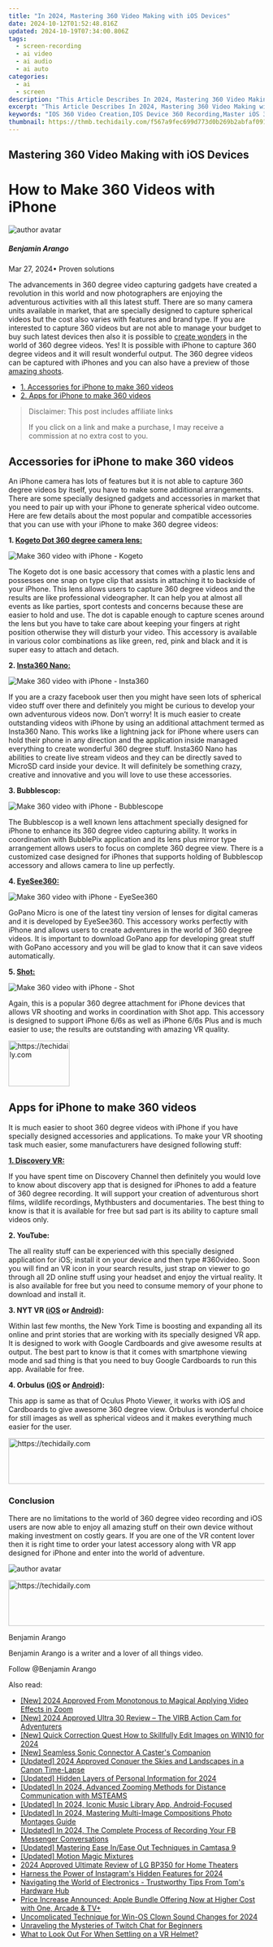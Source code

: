 ```yaml
---
title: "In 2024, Mastering 360 Video Making with iOS Devices"
date: 2024-10-12T01:52:48.816Z
updated: 2024-10-19T07:34:00.806Z
tags: 
  - screen-recording
  - ai video
  - ai audio
  - ai auto
categories: 
  - ai
  - screen
description: "This Article Describes In 2024, Mastering 360 Video Making with iOS Devices"
excerpt: "This Article Describes In 2024, Mastering 360 Video Making with iOS Devices"
keywords: "IOS 360 Video Creation,IOS Device 360 Recording,Master iOS 360 Videos,IPadronies 360 Making,IOS 360 Capture Tech,Pro iOS 360 Media,IOS 360 Filming Guide"
thumbnail: https://thmb.techidaily.com/f567a9fec699d773d0b269b2abfaf091f129a875a6f111520a97150e50266041.jpg
---
```


## Mastering 360 Video Making with iOS Devices

# How to Make 360 Videos with iPhone

![author avatar](https://images.wondershare.com/filmora/article-images/benjamin-arango-author.jpg)

##### Benjamin Arango

 Mar 27, 2024• Proven solutions

The advancements in 360 degree video capturing gadgets have created a revolution in this world and now photographers are enjoying the adventurous activities with all this latest stuff. There are so many camera units available in market, that are specially designed to capture spherical videos but the cost also varies with features and brand type. If you are interested to capture 360 videos but are not able to manage your budget to buy such latest devices then also it is possible to [create wonders](https://tools.techidaily.com/wondershare/filmora/download/) in the world of 360 degree videos. Yes! It is possible with iPhone to capture 360 degree videos and it will result wonderful output. The 360 degree videos can be captured with iPhones and you can also have a preview of those [amazing shoots](https://tools.techidaily.com/wondershare/filmora/download/).

* [1\. Accessories for iPhone to make 360 videos](#part1)
* [2\. Apps for iPhone to make 360 videos](#part2)

>  Disclaimer: This post includes affiliate links
>
>  If you click on a link and make a purchase, I may receive a commission at no extra cost to you.
>

## Accessories for iPhone to make 360 videos

An iPhone camera has lots of features but it is not able to capture 360 degree videos by itself, you have to make some additional arrangements. There are some specially designed gadgets and accessories in market that you need to pair up with your iPhone to generate spherical video outcome. Here are few details about the most popular and compatible accessories that you can use with your iPhone to make 360 degree videos:

 **1\. [Kogeto Dot 360 degree camera lens:](https://www.amazon.com/gp/product/B005NFIOK0/ref=as%5Fli%5Ftl?ie=UTF8&tag=vs-flora-20&camp=1789&creative=9325&linkCode=as2&creativeASIN=B005NFIOK0&linkId=98c0acb1ce018c0bb13cc86974de79f7)**

![Make 360 video with iPhone - Kogeto](https://images.wondershare.com/filmora/article-images/make-360-video-with-iphone-kogeto-dot-6.jpg)

The Kogeto dot is one basic accessory that comes with a plastic lens and possesses one snap on type clip that assists in attaching it to backside of your iPhone. This lens allows users to capture 360 degree videos and the results are like professional videographer. It can help you at almost all events as like parties, sport contests and concerns because these are easier to hold and use. The dot is capable enough to capture scenes around the lens but you have to take care about keeping your fingers at right position otherwise they will disturb your video. This accessory is available in various color combinations as like green, red, pink and black and it is super easy to attach and detach.

 **2\. [Insta360 Nano:](https://www.insta360.com/)**

![Make 360 video with iPhone - Insta360](https://images.wondershare.com/filmora/article-images/make-360-video-with-iphone-360-insta.jpg)

If you are a crazy facebook user then you might have seen lots of spherical video stuff over there and definitely you might be curious to develop your own adventurous videos now. Don’t worry! It is much easier to create outstanding videos with iPhone by using an additional attachment termed as Insta360 Nano. This works like a lightning jack for iPhone where users can hold their phone in any direction and the application inside managed everything to create wonderful 360 degree stuff. Insta360 Nano has abilities to create live stream videos and they can be directly saved to MicroSD card inside your device. It will definitely be something crazy, creative and innovative and you will love to use these accessories.

 **3\. Bubblescop:**

![Make 360 video with iPhone - Bubblescope](https://images.wondershare.com/filmora/article-images/make-360-video-with-iphone-bubblescope.jpg)

The Bubblescop is a well known lens attachment specially designed for iPhone to enhance its 360 degree video capturing ability. It works in coordination with BubblePix application and its lens plus mirror type arrangement allows users to focus on complete 360 degree view. There is a customized case designed for iPhones that supports holding of Bubblescop accessory and allows camera to line up perfectly.

 **4\. [EyeSee360:](http://store.gopano.com/)**

![Make 360 video with iPhone - EyeSee360](https://images.wondershare.com/filmora/article-images/make-360-video-with-iphone-360-eyesee360.jpg)

GoPano Micro is one of the latest tiny version of lenses for digital cameras and it is developed by EyeSee360\. This accessory works perfectly with iPhone and allows users to create adventures in the world of 360 degree videos. It is important to download GoPano app for developing great stuff with GoPano accessory and you will be glad to know that it can save videos automatically.

 **5\. [Shot:](https://www.kickstarter.com/projects/shot/shot-turn-your-iphone-into-a-virtual-reality-camer)**

![Make 360 video with iPhone - Shot](https://images.wondershare.com/filmora/article-images/make-360-video-with-iphone-shot.jpg)

Again, this is a popular 360 degree attachment for iPhone devices that allows VR shooting and works in coordination with Shot app. This accessory is designed to support iPhone 6/6s as well as iPhone 6/6s Plus and is much easier to use; the results are outstanding with amazing VR quality.

<!-- affiliate ads begin -->
<a href="https://aligracehair.sjv.io/c/5597632/2135393/19272" target="_top" id="2135393">
  <img src="//a.impactradius-go.com/display-ad/19272-2135393" border="0" alt="https://techidaily.com" width="120" height="90"/>
</a>
<img height="0" width="0" src="https://aligracehair.sjv.io/i/5597632/2135393/19272" style="position:absolute;visibility:hidden;" border="0" />
<!-- affiliate ads end -->

## Apps for iPhone to make 360 videos

It is much easier to shoot 360 degree videos with iPhone if you have specially designed accessories and applications. To make your VR shooting task much easier, some manufacturers have designed following stuff:

**[1\. Discovery VR:](http://www.discoveryvr.com)**

If you have spent time on Discovery Channel then definitely you would love to know about discovery app that is designed for iPhones to add a feature of 360 degree recording. It will support your creation of adventurous short films, wildlife recordings, Mythbusters and documentaries. The best thing to know is that it is available for free but sad part is its ability to capture small videos only.

 **2\. YouTube:**

The all reality stuff can be experienced with this specially designed application for iOS; install it on your device and then type #360video. Soon you will find an VR icon in your search results, just strap on viewer to go through all 2D online stuff using your headset and enjoy the virtual reality. It is also available for free but you need to consume memory of your phone to download and install it.

 **3\. NYT VR ([iOS](https://itunes.apple.com/cn/app/nyt-vr-virtual-reality-stories/id1028562337) or [Android](https://play.google.com/store/apps/details?id=com.im360nytvr&hl)):**

Within last few months, the New York Time is boosting and expanding all its online and print stories that are working with its specially designed VR app. It is designed to work with Google Cardboards and give awesome results at output. The best part to know is that it comes with smartphone viewing mode and sad thing is that you need to buy Google Cardboards to run this app. Available for free.

 **4\. Orbulus ([iOS](https://itunes.apple.com/us/app/vr-mojo-orbulus-special-edition/id998882503) or [Android](https://play.google.com/store/apps/details?id=com.VRCraftworks.Orbulus&hl)):**

This app is same as that of Oculus Photo Viewer, it works with iOS and Cardboards to give awesome 360 degree view. Orbulus is wonderful choice for still images as well as spherical videos and it makes everything much easier for the user.

<!-- affiliate ads begin -->
<a href="https://appsumo.8odi.net/c/5597632/2094415/7443" target="_top" id="2094415">
  <img src="//a.impactradius-go.com/display-ad/7443-2094415" border="0" alt="https://techidaily.com" width="728" height="90"/>
</a>
<img height="0" width="0" src="https://appsumo.8odi.net/i/5597632/2094415/7443" style="position:absolute;visibility:hidden;" border="0" />
<!-- affiliate ads end -->

### Conclusion

There are no limitations to the world of 360 degree video recording and iOS users are now able to enjoy all amazing stuff on their own device without making investment on costly gears. If you are one of the VR content lover then it is right time to order your latest accessory along with VR app designed for iPhone and enter into the world of adventure.

![author avatar](https://images.wondershare.com/filmora/article-images/benjamin-arango-author.jpg)

<!-- affiliate ads begin -->
<a href="https://appsumo.8odi.net/c/5597632/2151888/7443" target="_top" id="2151888">
  <img src="//a.impactradius-go.com/display-ad/7443-2151888" border="0" alt="https://techidaily.com" width="600" height="90"/>
</a>
<img height="0" width="0" src="https://appsumo.8odi.net/i/5597632/2151888/7443" style="position:absolute;visibility:hidden;" border="0" />
<!-- affiliate ads end -->

Benjamin Arango

Benjamin Arango is a writer and a lover of all things video.

Follow @Benjamin Arango


<ins class="adsbygoogle"
     style="display:block"
     data-ad-format="autorelaxed"
     data-ad-client="ca-pub-7571918770474297"
     data-ad-slot="1223367746"></ins>



<ins class="adsbygoogle"
     style="display:block"
     data-ad-client="ca-pub-7571918770474297"
     data-ad-slot="8358498916"
     data-ad-format="auto"
     data-full-width-responsive="true"></ins>


<span class="atpl-alsoreadstyle">Also read:</span>
<div><ul>
<li><a href="https://fox-hovers.techidaily.com/new-2024-approved-from-monotonous-to-magical-applying-video-effects-in-zoom/"><u>[New] 2024 Approved From Monotonous to Magical Applying Video Effects in Zoom</u></a></li>
<li><a href="https://fox-hovers.techidaily.com/new-2024-approved-ultra-30-review-the-virb-action-cam-for-adventurers/"><u>[New] 2024 Approved Ultra 30 Review – The VIRB Action Cam for Adventurers</u></a></li>
<li><a href="https://fox-hovers.techidaily.com/new-quick-correction-quest-how-to-skillfully-edit-images-on-win10-for-2024/"><u>[New] Quick Correction Quest How to Skillfully Edit Images on WIN10 for 2024</u></a></li>
<li><a href="https://fox-hovers.techidaily.com/new-seamless-sonic-connector-a-casters-companion/"><u>[New] Seamless Sonic Connector A Caster's Companion</u></a></li>
<li><a href="https://fox-hovers.techidaily.com/updated-2024-approved-conquer-the-skies-and-landscapes-in-a-canon-time-lapse/"><u>[Updated] 2024 Approved Conquer the Skies and Landscapes in a Canon Time-Lapse</u></a></li>
<li><a href="https://screen-activity-recording.techidaily.com/updated-hidden-layers-of-personal-information-for-2024/"><u>[Updated] Hidden Layers of Personal Information for 2024</u></a></li>
<li><a href="https://fox-hovers.techidaily.com/updated-in-2024-advanced-zooming-methods-for-distance-communication-with-msteams/"><u>[Updated] In 2024, Advanced Zooming Methods for Distance Communication with MSTEAMS</u></a></li>
<li><a href="https://fox-hovers.techidaily.com/updated-in-2024-iconic-music-library-app-android-focused/"><u>[Updated] In 2024, Iconic Music Library App, Android-Focused</u></a></li>
<li><a href="https://article-knowledge.techidaily.com/updated-in-2024-mastering-multi-image-compositions-photo-montages-guide/"><u>[Updated] In 2024, Mastering Multi-Image Compositions Photo Montages Guide</u></a></li>
<li><a href="https://remote-screen-capture.techidaily.com/updated-in-2024-the-complete-process-of-recording-your-fb-messenger-conversations/"><u>[Updated] In 2024, The Complete Process of Recording Your FB Messenger Conversations</u></a></li>
<li><a href="https://screen-capture.techidaily.com/updated-mastering-ease-inease-out-techniques-in-camtasa-9/"><u>[Updated] Mastering Ease In/Ease Out Techniques in Camtasa 9</u></a></li>
<li><a href="https://fox-hovers.techidaily.com/updated-motion-magic-mixtures/"><u>[Updated] Motion Magic Mixtures</u></a></li>
<li><a href="https://fox-info.techidaily.com/2024-approved-ultimate-review-of-lg-bp350-for-home-theaters/"><u>2024 Approved Ultimate Review of LG BP350 for Home Theaters</u></a></li>
<li><a href="https://instagram-clips.techidaily.com/harness-the-power-of-instagrams-hidden-features-for-2024/"><u>Harness the Power of Instagram's Hidden Features for 2024</u></a></li>
<li><a href="https://hardware-tips.techidaily.com/navigating-the-world-of-electronics-trustworthy-tips-from-toms-hardware-hub/"><u>Navigating the World of Electronics - Trustworthy Tips From Tom's Hardware Hub</u></a></li>
<li><a href="https://media-tips.techidaily.com/price-increase-announced-apple-bundle-offering-now-at-higher-cost-with-one-arcade-and-tvplus/"><u>Price Increase Announced: Apple Bundle Offering Now at Higher Cost with One, Arcade & TV+</u></a></li>
<li><a href="https://fox-hovers.techidaily.com/uncomplicated-technique-for-win-os-clown-sound-changes-for-2024/"><u>Uncomplicated Technique for Win-OS Clown Sound Changes for 2024</u></a></li>
<li><a href="https://tech-renaissance.techidaily.com/unraveling-the-mysteries-of-twitch-chat-for-beginners/"><u>Unraveling the Mysteries of Twitch Chat for Beginners</u></a></li>
<li><a href="https://buynow-reviews.techidaily.com/what-to-look-out-for-when-settling-on-a-vr-helmet/"><u>What to Look Out For When Settling on a VR Helmet?</u></a></li>
</ul></div>

